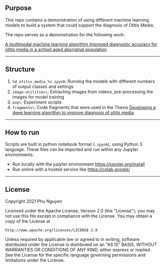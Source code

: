 ## Purpose
This repo contains a demonstration of using different machine learning models to build a system that could support the 
diagnosis of Otitis Media.

The repo serves as a demonstration for the following work:

[A multimodal machine learning algorithm improved diagnostic accuracy for otitis media in a school aged aboriginal population](https://doi.org/10.1016/j.jbi.2025.104801)

----

## Structure

1. `%d_otitis_media_%s.ipynb`: Running the models with different numbers of output classes and settings
2. `image-utilities\`: Extracting images from videos, pre-processing the images for model training
3. `exp\`: Experiment scripts
4. `fragments\`: Code fragments that were used in the Thesis [Developing a deep learning algorithm to improve diagnosis of otitis media](https://theses.flinders.edu.au/view/be922010-567d-4d38-8aa9-d0dc26d4eacf/1)

----

## How to run
Scripts are built in python notebook format (`.ipynb`), using Python 3 language.
These files can be imported and run within any Jupyter environments.
- Run locally with the jupyter environment
   https://jupyter.org/install
- Run online with a hosted service like https://colab.google/

----

## License
Copyright 2021 Phu Nguyen

Licensed under the Apache License, Version 2.0 (the "License");
you may not use this file except in compliance with the License.
You may obtain a copy of the License at

    http://www.apache.org/licenses/LICENSE-2.0

Unless required by applicable law or agreed to in writing, software
distributed under the License is distributed on an "AS IS" BASIS,
WITHOUT WARRANTIES OR CONDITIONS OF ANY KIND, either express or implied.
See the License for the specific language governing permissions and
limitations under the License.